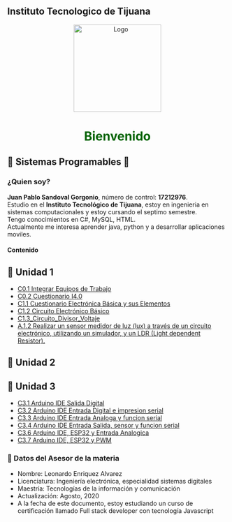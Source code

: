## **Instituto Tecnologico de Tijuana**
<p align="center">
    <img alt="Logo" src="https://www.tijuana.tecnm.mx/wp-content/themes/tecnm/images/logo_TECT.png" width=200 height=200>
</p>

# <center><span style="color:DarkGreen">**Bienvenido**</span> </center>

## :green_book: **Sistemas Programables** :blue_book:
### **¿Quien soy?**
**Juan Pablo Sandoval Gorgonio**, número de control: **17212976**.  
Estudio en el **Instituto Tecnológico de Tijuana**, estoy en ingenieria en sistemas computacionales y estoy cursando el septimo semestre.   
Tengo conocimientos en C#, MySQL, HTML.  
Actualmente me interesa aprender java, python y a desarrollar aplicaciones moviles. 

#### **Contenido**
## :blue_book: Unidad 1
- [C0.1 Integrar Equipos de Trabajo](/blog/C0.1_JuanSandoval_JMM.md)
- [C0.2 Cuestionario I4.0](/blog/C0.2_cuestionario.md)
- [C1.1 Cuestionario Electrónica Básica y sus Elementos](/blog/C1.1_JuanSandoval_JMM.md)
- [C1.2 Circuito Electrónico Básico](/blog/C1.2_JuanSandoval_JMM.md)
- [C1.3_Circuito_Divisor_Voltaje](/blog/C1.3_JuanSandoval_JMM.md)
- [A.1.2 Realizar un sensor medidor de luz (lux) a través de un circuito electrónico, utilizando un simulador, y un LDR (Light dependent Resistor).](/blog/A.1.2_JuanSandoval_JMM.md)

## :green_book: Unidad 2

## :orange_book: Unidad 3
- [C3.1 Arduino IDE Salida Digital](/blog/C3.1_JuanSandoval_JMM.md)
- [C3.2 Arduino IDE Entrada Digital e impresion serial](/blog/C3.2_JuanSandoval_JMM.md)
- [C3.3 Arduino IDE Entrada Analoga y funcion serial](/blog/C3.3_JuanSandoval_JMM.md)
- [C3.4 Arduino IDE Entrada Salida, sensor y funcion serial](/blog/C3.4_JuanSandoval_JMM.md)
- [C3.6 Arduino IDE, ESP32 y Entrada Analogica](/blog/C3.6_JuanSandoval_JMM.md)
- [C3.7 Arduino IDE, ESP32 y PWM](/blog/C3.7_JuanSandoval_JMM.md)

### :necktie: Datos del Asesor de la materia

* Nombre: Leonardo Enriquez Alvarez
* Licenciatura: Ingeniería electrónica, especialidad sistemas digitales
* Maestría: Tecnologías de la información y comunicación
* Actualización: Agosto, 2020
* A la fecha de este documento, estoy estudiando un curso de certificación llamado Full stack developer con tecnología Javascript
